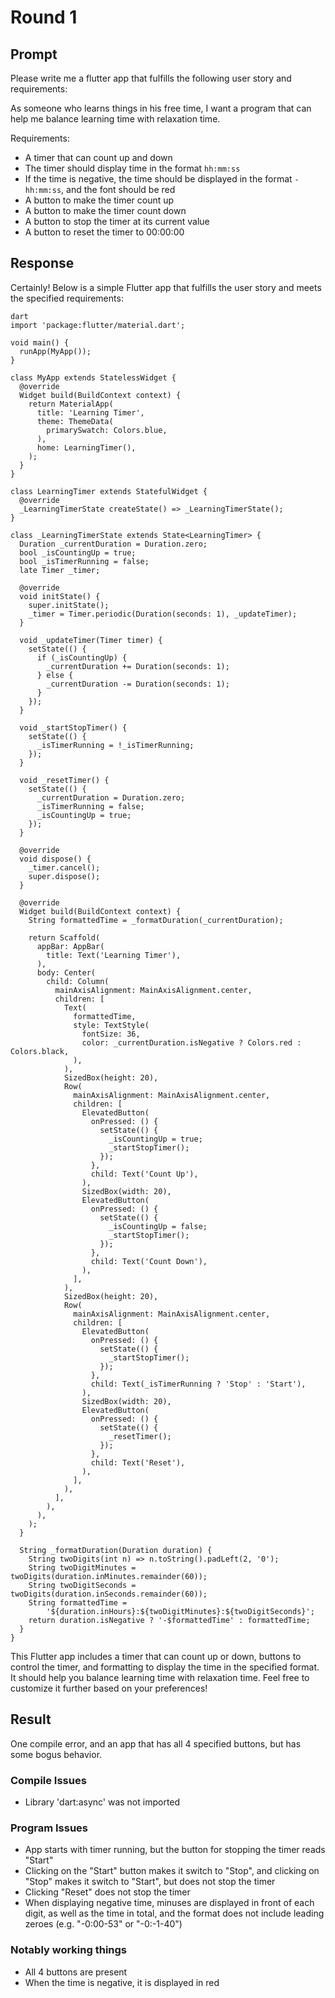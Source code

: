 # Round 1

## Prompt

Please write me a flutter app that fulfills the following user story and requirements:

As someone who learns things in his free time, I want a program that can help me balance learning time with relaxation time.

Requirements:

* A timer that can count up and down
* The timer should display time in the format `hh:mm:ss`
* If the time is negative, the time should be displayed in the format `-hh:mm:ss`, and the font should be red
* A button to make the timer count up
* A button to make the timer count down
* A button to stop the timer at its current value
* A button to reset the timer to 00:00:00

## Response

Certainly! Below is a simple Flutter app that fulfills the user story and meets the specified requirements:

```
dart
import 'package:flutter/material.dart';

void main() {
  runApp(MyApp());
}

class MyApp extends StatelessWidget {
  @override
  Widget build(BuildContext context) {
    return MaterialApp(
      title: 'Learning Timer',
      theme: ThemeData(
        primarySwatch: Colors.blue,
      ),
      home: LearningTimer(),
    );
  }
}

class LearningTimer extends StatefulWidget {
  @override
  _LearningTimerState createState() => _LearningTimerState();
}

class _LearningTimerState extends State<LearningTimer> {
  Duration _currentDuration = Duration.zero;
  bool _isCountingUp = true;
  bool _isTimerRunning = false;
  late Timer _timer;

  @override
  void initState() {
    super.initState();
    _timer = Timer.periodic(Duration(seconds: 1), _updateTimer);
  }

  void _updateTimer(Timer timer) {
    setState(() {
      if (_isCountingUp) {
        _currentDuration += Duration(seconds: 1);
      } else {
        _currentDuration -= Duration(seconds: 1);
      }
    });
  }

  void _startStopTimer() {
    setState(() {
      _isTimerRunning = !_isTimerRunning;
    });
  }

  void _resetTimer() {
    setState(() {
      _currentDuration = Duration.zero;
      _isTimerRunning = false;
      _isCountingUp = true;
    });
  }

  @override
  void dispose() {
    _timer.cancel();
    super.dispose();
  }

  @override
  Widget build(BuildContext context) {
    String formattedTime = _formatDuration(_currentDuration);

    return Scaffold(
      appBar: AppBar(
        title: Text('Learning Timer'),
      ),
      body: Center(
        child: Column(
          mainAxisAlignment: MainAxisAlignment.center,
          children: [
            Text(
              formattedTime,
              style: TextStyle(
                fontSize: 36,
                color: _currentDuration.isNegative ? Colors.red : Colors.black,
              ),
            ),
            SizedBox(height: 20),
            Row(
              mainAxisAlignment: MainAxisAlignment.center,
              children: [
                ElevatedButton(
                  onPressed: () {
                    setState(() {
                      _isCountingUp = true;
                      _startStopTimer();
                    });
                  },
                  child: Text('Count Up'),
                ),
                SizedBox(width: 20),
                ElevatedButton(
                  onPressed: () {
                    setState(() {
                      _isCountingUp = false;
                      _startStopTimer();
                    });
                  },
                  child: Text('Count Down'),
                ),
              ],
            ),
            SizedBox(height: 20),
            Row(
              mainAxisAlignment: MainAxisAlignment.center,
              children: [
                ElevatedButton(
                  onPressed: () {
                    setState(() {
                      _startStopTimer();
                    });
                  },
                  child: Text(_isTimerRunning ? 'Stop' : 'Start'),
                ),
                SizedBox(width: 20),
                ElevatedButton(
                  onPressed: () {
                    setState(() {
                      _resetTimer();
                    });
                  },
                  child: Text('Reset'),
                ),
              ],
            ),
          ],
        ),
      ),
    );
  }

  String _formatDuration(Duration duration) {
    String twoDigits(int n) => n.toString().padLeft(2, '0');
    String twoDigitMinutes = twoDigits(duration.inMinutes.remainder(60));
    String twoDigitSeconds = twoDigits(duration.inSeconds.remainder(60));
    String formattedTime =
        '${duration.inHours}:${twoDigitMinutes}:${twoDigitSeconds}';
    return duration.isNegative ? '-$formattedTime' : formattedTime;
  }
}
```

This Flutter app includes a timer that can count up or down, buttons to control the timer, and formatting to display the time in the specified format. It should help you balance learning time with relaxation time. Feel free to customize it further based on your preferences!

## Result

One compile error, and an app that has all 4 specified buttons, but has some bogus behavior.

### Compile Issues

* Library 'dart:async' was not imported

### Program Issues

* App starts with timer running, but the button for stopping the timer reads "Start"
* Clicking on the "Start" button makes it switch to "Stop", and clicking on "Stop" makes it switch to "Start", but does not stop the timer
* Clicking "Reset" does not stop the timer
* When displaying negative time, minuses are displayed in front of each digit, as well as the time in total, and the format does not include leading zeroes (e.g. "-0:00-53" or "-0:-1-40")

### Notably working things

* All 4 buttons are present
* When the time is negative, it is displayed in red

